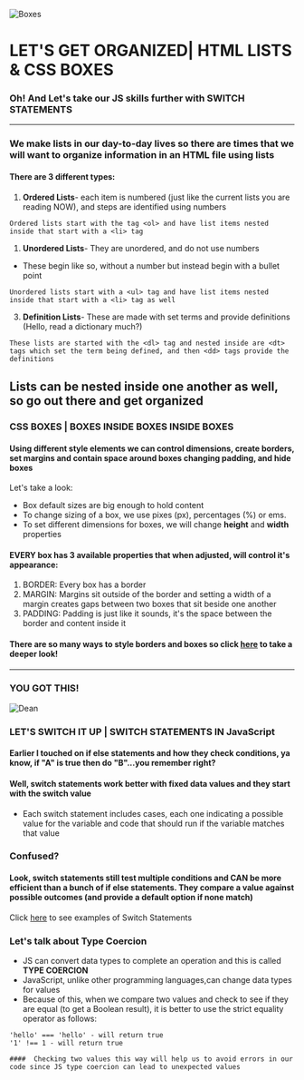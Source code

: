 ![Boxes](https://media.giphy.com/media/XeTppBMQjo9Xy/giphy.gif)
# LET'S GET ORGANIZED| HTML LISTS & CSS BOXES 
### Oh! And Let's take our JS skills further with SWITCH STATEMENTS
--------------
### We make lists in our day-to-day lives so there are times that we will want  to organize information in an HTML file using lists

#### There are 3 different types:
1. **Ordered Lists**- each item is numbered (just like the current lists you are reading NOW), and steps are identified using numbers
```
Ordered lists start with the tag <ol> and have list items nested inside that start with a <li> tag
```
1. **Unordered Lists**- They are unordered, and do not use numbers
* These begin like so, without a number but instead begin with a bullet point
```
Unordered lists start with a <ul> tag and have list items nested inside that start with a <li> tag as well
```
3. **Definition Lists**- These are made with set terms and provide definitions (Hello, read a dictionary much?)
```
These lists are started with the <dl> tag and nested inside are <dt> tags which set the term being defined, and then <dd> tags provide the definitions
```
**Lists can be nested inside one another as well, so go out there and get organized**
------------------------------------

### CSS BOXES | BOXES INSIDE BOXES INSIDE BOXES
#### Using different style elements we can control dimensions, create borders, set margins and contain space around boxes changing padding, and hide boxes
Let's take a look:
* Box default sizes are big enough to hold content
* To change sizing of a box, we use pixes (px), percentages (%) or ems.
* To set different dimensions for boxes, we will change **height** and **width** properties

#### EVERY box has 3 available properties that when adjusted, will control it's appearance:
1. BORDER: Every box has a border 
2. MARGIN: Margins sit outside of the border and setting a width of a margin creates gaps between two boxes that sit beside one another
3. PADDING: Padding is just like it sounds, it's the space between the border and content inside it
#### There are so many ways to style borders and boxes so click [here](https://www.w3schools.com/cssref/css3_pr_box-sizing.asp) to take a deeper look!
--------------------
### YOU GOT THIS! 
![Dean](https://media.giphy.com/media/9U8vFgk0fD1OE/giphy.gif)
### LET'S SWITCH IT UP | SWITCH STATEMENTS IN JavaScript

#### Earlier I touched on if else statements and how they check conditions, ya know, if "A" is true then do "B"...you remember right?
#### Well, switch statements work better with fixed data values and they start with the **switch value**
* Each switch statement includes cases, each one indicating a possible value for the variable and code that should run if the variable matches that value
### Confused?
#### Look, switch statements still test multiple conditions and CAN be more efficient than a bunch of if else statements. They compare a value against possible outcomes (and provide a default option if none match)
Click [here](https://javascript.info/switch) to see examples of Switch Statements

### Let's talk about Type Coercion
* JS can convert data types to complete an operation and this is called **TYPE COERCION**
* JavaScript, unlike other programming languages,can change data types for values
* Because of this, when we compare two values and check to see if they are equal (to get a Boolean result), it is better to use the strict equality operator as follows:

```
'hello' === 'hello' - will return true
'1' !== 1 - will return true

####  Checking two values this way will help us to avoid errors in our code since JS type coercion can lead to unexpected values



